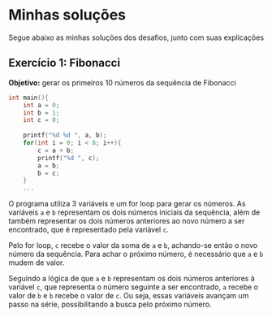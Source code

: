 # Minhas soluções

Segue abaixo as minhas soluções dos desafios, junto com suas explicações

## Exercício 1: Fibonacci

**Objetivo:** gerar os primeiros 10 números da sequência de Fibonacci

```c
int main(){
	int a = 0;
	int b = 1;
	int c = 0;
	
	printf("%d %d ", a, b);
	for(int i = 0; i < 8; i++){
		c = a + b;
		printf("%d ", c);
		a = b;
		b = c;
	}
	...
```

O programa utiliza 3 variáveis e um for loop para gerar os números. As variáveis `a` e `b` representam os dois números iniciais da sequência, além de também representar os dois números anteriores ao novo número a ser encontrado, que é representado pela variável `c`.

Pelo for loop, `c` recebe o valor da soma de `a` e `b`, achando-se então o novo número da sequência. Para achar o próximo número, é necessário que `a` e `b` mudem de valor. 

Seguindo a lógica de que `a` e `b` representam os dois números anteriores à variável `c`, que representa o número seguinte a ser encontrado, `a` recebe o valor de `b` e `b` recebe o valor de `c`. Ou seja, essas variáveis avançam um passo na série, possibilitando a busca pelo próximo número.
